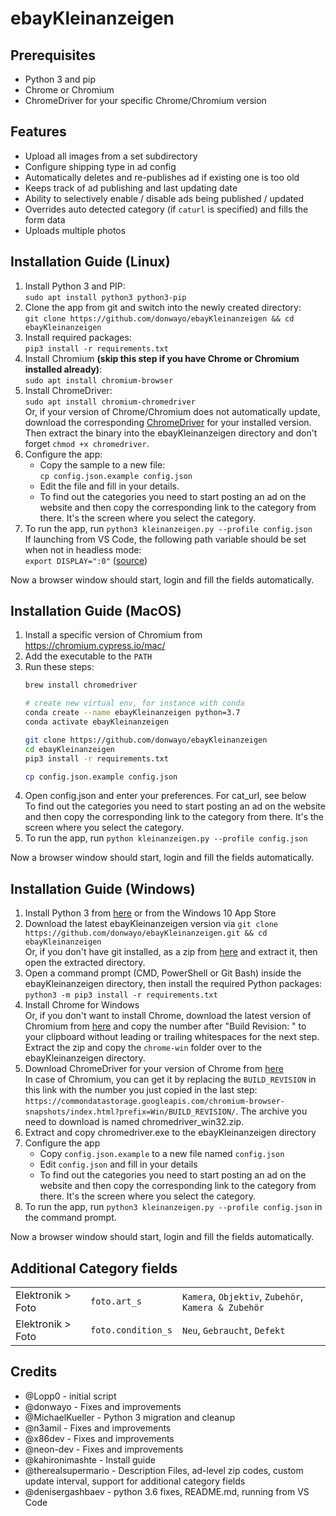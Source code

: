 # ebayKleinanzeigen

## Prerequisites

* Python 3 and pip
* Chrome or Chromium
* ChromeDriver for your specific Chrome/Chromium version

## Features

* Upload all images from a set subdirectory
* Configure shipping type in ad config
* Automatically deletes and re-publishes ad if existing one is too old
* Keeps track of ad publishing and last updating date
* Ability to selectively enable / disable ads being published / updated
* Overrides auto detected category (if `caturl` is specified) and fills the form data
* Uploads multiple photos

## Installation Guide (Linux)

1. Install Python 3 and PIP:  
   `sudo apt install python3 python3-pip`
2. Clone the app from git and switch into the newly created directory:  
   `git clone https://github.com/donwayo/ebayKleinanzeigen && cd ebayKleinanzeigen`
3. Install required packages:  
   `pip3 install -r requirements.txt`
4. Install Chromium **(skip this step if you have Chrome or Chromium installed already)**:  
   `sudo apt install chromium-browser`
5. Install ChromeDriver:  
   `sudo apt install chromium-chromedriver`  
   Or, if your version of Chrome/Chromium does not automatically update, download the corresponding [ChromeDriver](https://chromedriver.chromium.org/downloads) for your installed version. Then extract the binary into the ebayKleinanzeigen directory and don't forget `chmod +x chromedriver`.
6. Configure the app:
   * Copy the sample to a new file:  
     `cp config.json.example config.json`
   * Edit the file and fill in your details.
   * To find out the categories you need to start posting an ad on the website and then copy the corresponding link to the category from there. It's the screen where you select the category.
7. To run the app, run `python3 kleinanzeigen.py --profile config.json`  
   If launching from VS Code, the following path variable should be set when not in headless mode:  
   `export DISPLAY=":0"` ([source](https://stackoverflow.com/a/61672397/256002))

Now a browser window should start, login and fill the fields automatically.

## Installation Guide (MacOS)

1. Install a specific version of Chromium from https://chromium.cypress.io/mac/
2. Add the executable to the `PATH`
3. Run these steps:  
   ```zsh
   brew install chromedriver
   
   # create new virtual env, for instance with conda
   conda create --name ebayKleinanzeigen python=3.7
   conda activate ebayKleinanzeigen
   
   git clone https://github.com/donwayo/ebayKleinanzeigen
   cd ebayKleinanzeigen
   pip3 install -r requirements.txt
   
   cp config.json.example config.json
   ```
4. Open config.json and enter your preferences. For cat_url, see below  
   To find out the categories you need to start posting an ad on the website and then copy the corresponding link to the category from there. It's the screen where you select the category.
5. To run the app, run `python kleinanzeigen.py --profile config.json`

Now a browser window should start, login and fill the fields automatically.

## Installation Guide (Windows)

1. Install Python 3 from [here](https://www.python.org/downloads/) or from the Windows 10 App Store
2. Download the latest ebayKleinanzeigen version via `git clone https://github.com/donwayo/ebayKleinanzeigen.git && cd ebayKleinanzeigen`  
   Or, if you don't have git installed, as a zip from [here](https://github.com/donwayo/ebayKleinanzeigen/archive/refs/heads/master.zip) and extract it, then open the extracted directory.
3. Open a command prompt (CMD, PowerShell or Git Bash) inside the ebayKleinanzeigen directory, then install the required Python packages:  
   `python3 -m pip3 install -r requirements.txt`
4. Install Chrome for Windows  
   Or, if you don't want to install Chrome, download the latest version of Chromium from [here](https://download-chromium.appspot.com/) and copy the number after "Build Revision: " to your clipboard without leading or trailing whitespaces for the next step. Extract the zip and copy the `chrome-win` folder over to the ebayKleinanzeigen directory.
5. Download ChromeDriver for your version of Chrome from [here](https://chromedriver.chromium.org/downloads)  
   In case of Chromium, you can get it by replacing the `BUILD_REVISION` in this link with the number you just copied in the last step: `https://commondatastorage.googleapis.com/chromium-browser-snapshots/index.html?prefix=Win/BUILD_REVISION/`. The archive you need to download is named chromedriver_win32.zip.
6. Extract and copy chromedriver.exe to the ebayKleinanzeigen directory
7. Configure the app
   * Copy `config.json.example` to a new file named `config.json`
   * Edit `config.json` and fill in your details
   * To find out the categories you need to start posting an ad on the website and then copy the corresponding link to the category from there. It's the screen where you select the category.
8. To run the app, run `python3 kleinanzeigen.py --profile config.json` in the command prompt.

Now a browser window should start, login and fill the fields automatically.

## Additional Category fields

|   |   | |
|---|---| ---|
| Elektronik > Foto  | `foto.art_s`         | `Kamera`, `Objektiv`, `Zubehör`, `Kamera & Zubehör` |
| Elektronik > Foto  | `foto.condition_s`   | `Neu`, `Gebraucht`, `Defekt`          |

## Credits

* @Lopp0 - initial script
* @donwayo - Fixes and improvements
* @MichaelKueller - Python 3 migration and cleanup
* @n3amil - Fixes and improvements
* @x86dev - Fixes and improvements
* @neon-dev - Fixes and improvements
* @kahironimashte - Install guide
* @therealsupermario - Description Files, ad-level zip codes, custom update interval, support for additional category fields
* @denisergashbaev - python 3.6 fixes, README.md, running from VS Code
